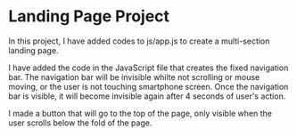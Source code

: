 # Landing Page Project

In this project, I have added codes to js/app.js to create a multi-section landing page.

I have added the code in the JavaScript file that creates the fixed navigation bar. The navigation bar will be invisible whilte not scrolling or mouse moving, or the user is not touching smartphone screen. Once the navigation bar is visible, it will become invisible again after 4 seconds of user's action.

I made a button that will go to the top of the page, only visible when the user scrolls below the fold of the page.
